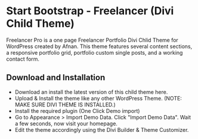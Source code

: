 <h1>Start Bootstrap - Freelancer (Divi Child Theme)</h1>

Freelancer Pro is a one page Freelancer Portfolio Divi Chlid Theme for WordPress created by Afnan. 
This theme features several content sections, a responsive portfolio grid, 
portfolio custom single posts, and a working contact form.

<h2>Download and Installation</h2>

<ul>
<li>Download an install the latest version of this child theme here.</li>
<li>Upload & Install the theme like any other WordPress Theme. (NOTE: MAKE SURE DIVI THEME IS INSTALLED.)</li>
<li>Install the required plugin (One Click Demo import)</li>
<li>Go to Appearance > Import Demo Data. Click "Import Demo Data". Wait a few seconds, now visit your homepage.</li>
<li>Edit the theme accordingly using the Divi Builder & Theme Customizer.
</ul>
